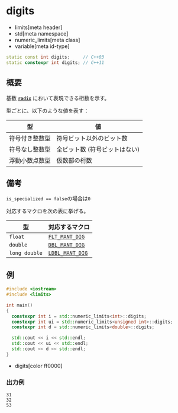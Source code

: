 # digits
* limits[meta header]
* std[meta namespace]
* numeric_limits[meta class]
* variable[meta id-type]

```cpp
static const int digits;     // C++03
static constexpr int digits; // C++11
```

## 概要
基数 **[`radix`](radix.md)** において表現できる桁数を示す。

型ごとに、以下のような値を表す：

| 型 | 値 |
|----|----|
| 符号付き整数型 | 符号ビット以外のビット数 |
| 符号なし整数型 | 全ビット数 (符号ビットはない) |
| 浮動小数点数型 | 仮数部の桁数 |


## 備考
`is_specialized == false`の場合は`0`

対応するマクロを次の表に挙げる。

| 型            | 対応するマクロ                                      |
|---------------|-----------------------------------------------------|
| `float`       | [`FLT_MANT_DIG`](/reference/cfloat/flt_mant_dig.md) |
| `double`      | [`DBL_MANT_DIG`](/reference/cfloat/dbl_mant_dig.md) |
| `long double` | [`LDBL_MANT_DIG`](/reference/cfloat/ldbl_mant_dig.md)    |


## 例
```cpp example
#include <iostream>
#include <limits>

int main()
{
  constexpr int i = std::numeric_limits<int>::digits;
  constexpr int ui = std::numeric_limits<unsigned int>::digits;
  constexpr int d = std::numeric_limits<double>::digits;

  std::cout << i << std::endl;
  std::cout << ui << std::endl;
  std::cout << d << std::endl;
}
```
* digits[color ff0000]

### 出力例
```
31
32
53
```


